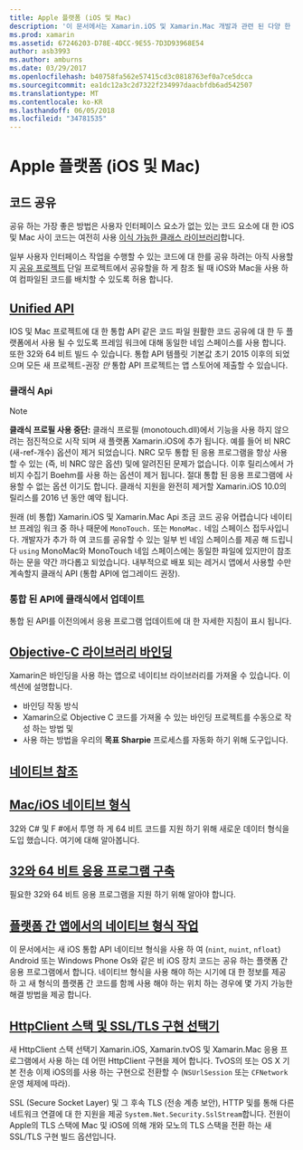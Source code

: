 ```yaml
---
title: Apple 플랫폼 (iOS 및 Mac)
description: '이 문서에서는 Xamarin.iOS 및 Xamarin.Mac 개발과 관련 된 다양 한 주제: 코드 공유, 통합 API, 바인딩 Objective-c 라이브러리, 네이티브 참조, 네이티브 유형 및 더 합니다.'
ms.prod: xamarin
ms.assetid: 67246203-D78E-4DCC-9E55-7D3D93968E54
author: asb3993
ms.author: amburns
ms.date: 03/29/2017
ms.openlocfilehash: b40758fa562e57415cd3c0818763ef0a7ce5dcca
ms.sourcegitcommit: ea1dc12a3c2d7322f234997daacbfdb6ad542507
ms.translationtype: MT
ms.contentlocale: ko-KR
ms.lasthandoff: 06/05/2018
ms.locfileid: "34781535"
---
```

# <a name="apple-platform-ios-and-mac"></a>Apple 플랫폼 (iOS 및 Mac)

## <a name="code-sharing"></a>코드 공유

공유 하는 가장 좋은 방법은 사용자 인터페이스 요소가 없는 있는 코드 요소에 대 한 iOS 및 Mac 사이 코드는 여전히 사용 [이식 가능한 클래스 라이브러리](~/cross-platform/app-fundamentals/pcl.md)합니다.

일부 사용자 인터페이스 작업을 수행할 수 있는 코드에 대 한를 공유 하려는 아직 사용할지 [공유 프로젝트](~/cross-platform/app-fundamentals/shared-projects.md) 단일 프로젝트에서 공유할을 하 게 참조 될 때 iOS와 Mac을 사용 하 여 컴파일된 코드를 배치할 수 있도록 허용 합니다.

##  <a name="unified-apiunifiedindexmd"></a>[Unified API](unified/index.md)

IOS 및 Mac 프로젝트에 대 한 통합 API 같은 코드 파일 원활한 코드 공유에 대 한 두 플랫폼에서 사용 될 수 있도록 프레임 워크에 대해 동일한 네임 스페이스를 사용 합니다. 또한 32와 64 비트 빌드 수 있습니다. 통합 API 템플릿 기본값 초기 2015 이후의 되었으며 모든 새 프로젝트-권장 *만* 통합 API 프로젝트는 앱 스토어에 제출할 수 있습니다.

### <a name="classic-apis"></a>클래식 Api

> [!NOTE]
> **클래식 프로필 사용 중단:** 클래식 프로필 (monotouch.dll)에서 기능을 사용 하지 않으려는 점진적으로 시작 되며 새 플랫폼 Xamarin.iOS에 추가 됩니다. 예를 들어 비 NRC (새-ref-개수) 옵션이 제거 되었습니다. NRC 모두 통합 된 응용 프로그램을 항상 사용할 수 있는 (즉, 비 NRC 않은 옵션) 및에 알려진된 문제가 없습니다. 이후 릴리스에서 가비지 수집기 Boehm를 사용 하는 옵션이 제거 됩니다. 절대 통합 된 응용 프로그램에 사용할 수 없는 옵션 이기도 합니다. 클래식 지원을 완전히 제거할 Xamarin.iOS 10.0의 릴리스를 2016 년 동안 예약 됩니다.

원래 (비 통합) Xamarin.iOS 및 Xamarin.Mac Api 조금 코드 공유 어렵습니다 네이티브 프레임 워크 중 하나 때문에 `MonoTouch.` 또는 `MonoMac.` 네임 스페이스 접두사입니다.  개발자가 추가 하 여 코드를 공유할 수 있는 일부 빈 네임 스페이스를 제공 해 드립니다 `using` MonoMac와 MonoTouch 네임 스페이스에는 동일한 파일에 있지만이 참조 하는 문을 약간 까다롭고 되었습니다. 내부적으로 배포 되는 레거시 앱에서 사용할 수만 계속할지 클래식 API (통합 API에 업그레이드 권장).


### <a name="updating-from-classic-to-the-unified-api"></a>통합 된 API에 클래식에서 업데이트

통합 된 API를 이전의에서 응용 프로그램 업데이트에 대 한 자세한 지침이 표시 됩니다.

## <a name="binding-objective-c-librariesbindingindexmd"></a>[Objective-C 라이브러리 바인딩](binding/index.md)

Xamarin은 바인딩을 사용 하는 앱으로 네이티브 라이브러리를 가져올 수 있습니다. 이 섹션에 설명합니다.

- 바인딩 작동 방식
- Xamarin으로 Objective C 코드를 가져올 수 있는 바인딩 프로젝트를 수동으로 작성 하는 방법 및
- 사용 하는 방법을 우리의 **목표 Sharpie** 프로세스를 자동화 하기 위해 도구입니다.

## <a name="native-referencesnative-referencesmd"></a>[네이티브 참조](native-references.md)

##  <a name="macios-native-typesnativetypesmd"></a>[Mac/iOS 네이티브 형식](nativetypes.md)

32와 C# 및 F #에서 투명 하 게 64 비트 코드를 지원 하기 위해 새로운 데이터 형식을 도입 했습니다.   여기에 대해 알아봅니다.

##  <a name="building-32-and-64-bit-apps32-and-64indexmd"></a>[32와 64 비트 응용 프로그램 구축](32-and-64/index.md)

필요한 32와 64 비트 응용 프로그램을 지원 하기 위해 알아야 합니다.

## <a name="working-with-native-types-in-cross-platform-appsnative-types-cross-platformmd"></a>[플랫폼 간 앱에서의 네이티브 형식 작업](native-types-cross-platform.md)

이 문서에서는 새 iOS 통합 API 네이티브 형식을 사용 하 여 (`nint`, `nuint`, `nfloat`) Android 또는 Windows Phone Os와 같은 비 iOS 장치 코드는 공유 하는 플랫폼 간 응용 프로그램에서 합니다.
네이티브 형식을 사용 해야 하는 시기에 대 한 정보를 제공 하 고 새 형식의 플랫폼 간 코드를 함께 사용 해야 하는 위치 하는 경우에 몇 가지 가능한 해결 방법을 제공 합니다.

## <a name="httpclient-stack-and-ssltls-implementation-selectorhttp-stackmd"></a>[HttpClient 스택 및 SSL/TLS 구현 선택기](http-stack.md)

새 HttpClient 스택 선택기 Xamarin.iOS, Xamarin.tvOS 및 Xamarin.Mac 응용 프로그램에서 사용 하는 데 어떤 HttpClient 구현을 제어 합니다. TvOS의 또는 OS X 기본 전송 이제 iOS의를 사용 하는 구현으로 전환할 수 (`NSUrlSession` 또는 `CFNetwork` 운영 체제에 따라).

SSL (Secure Socket Layer) 및 그 후속 TLS (전송 계층 보안), HTTP 및를 통해 다른 네트워크 연결에 대 한 지원을 제공 `System.Net.Security.SslStream`합니다. 전원이 Apple의 TLS 스택에 Mac 및 iOS에 의해 개와 모노의 TLS 스택을 전환 하는 새 SSL/TLS 구현 빌드 옵션입니다.
